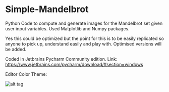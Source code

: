 # Simple-Mandelbrot

Python Code to compute and generate images for the Mandelbrot set given user input variables. Used Matplotlib and Numpy packages.

Yes this could be optimized but the point for this is to be easily replicated so anyone to pick up, understand easily and play with. Optimised versions will be added.

Coded in Jetbrains Pycharm Community edition. Link: https://www.jetbrains.com/pycharm/download/#section=windows

Editor Color Theme:

![alt tag](https://raw.githubusercontent.com/crowgers/Simple-Mandelbrot/Images/MandelBrot.png)
